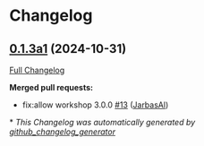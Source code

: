 # Changelog

## [0.1.3a1](https://github.com/OpenVoiceOS/skill-ovos-fallback-unknown/tree/0.1.3a1) (2024-10-31)

[Full Changelog](https://github.com/OpenVoiceOS/skill-ovos-fallback-unknown/compare/0.1.2...0.1.3a1)

**Merged pull requests:**

- fix:allow workshop 3.0.0 [\#13](https://github.com/OpenVoiceOS/skill-ovos-fallback-unknown/pull/13) ([JarbasAl](https://github.com/JarbasAl))



\* *This Changelog was automatically generated by [github_changelog_generator](https://github.com/github-changelog-generator/github-changelog-generator)*
